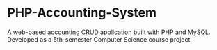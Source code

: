 # PHP-Accounting-System
A web-based accounting CRUD application built with PHP and MySQL. Developed as a 5th-semester Computer Science course project.
